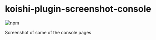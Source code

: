 # koishi-plugin-screenshot-console

[![npm](https://img.shields.io/npm/v/koishi-plugin-screenshot-console?style=flat-square)](https://www.npmjs.com/package/koishi-plugin-screenshot-console)

Screenshot of some of the console pages
